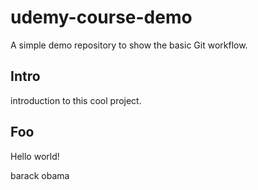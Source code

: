 # udemy-course-demo
A simple demo repository to show the basic Git workflow.

## Intro
introduction to this cool project.

## Foo
Hello world!

barack obama
